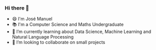 ### Hi there 👋
- 😄 I'm José Manuel
- 📚 I'm a Computer Science and Maths Undergraduate
- 🌱 I’m currently learning about Data Science, Machine Learning and Natural Language Processing
- 👯 I’m looking to collaborate on small projects
